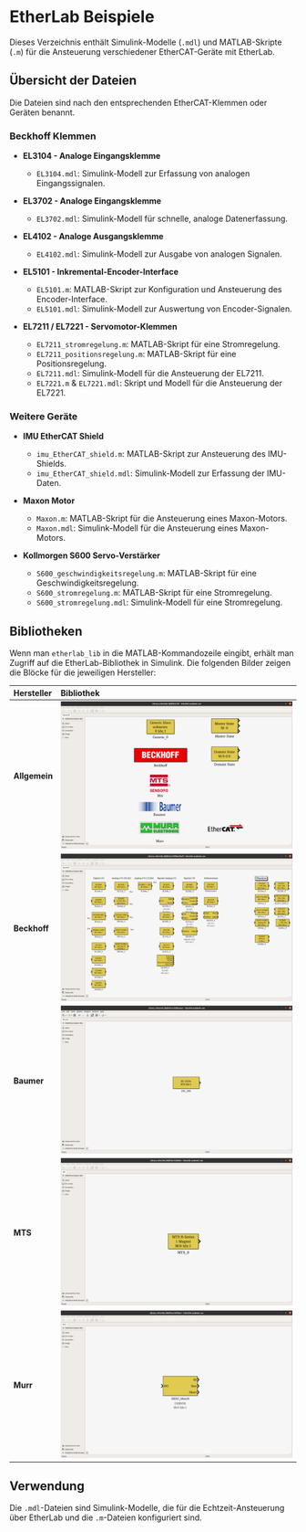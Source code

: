 # EtherLab Beispiele

Dieses Verzeichnis enthält Simulink-Modelle (`.mdl`) und MATLAB-Skripte (`.m`) für die Ansteuerung verschiedener EtherCAT-Geräte mit EtherLab.

## Übersicht der Dateien

Die Dateien sind nach den entsprechenden EtherCAT-Klemmen oder Geräten benannt.

### Beckhoff Klemmen

*   **EL3104 - Analoge Eingangsklemme**
    *   `EL3104.mdl`: Simulink-Modell zur Erfassung von analogen Eingangssignalen.

*   **EL3702 - Analoge Eingangsklemme**
    *   `EL3702.mdl`: Simulink-Modell für schnelle, analoge Datenerfassung.

*   **EL4102 - Analoge Ausgangsklemme**
    *   `EL4102.mdl`: Simulink-Modell zur Ausgabe von analogen Signalen.

*   **EL5101 - Inkremental-Encoder-Interface**
    *   `EL5101.m`: MATLAB-Skript zur Konfiguration und Ansteuerung des Encoder-Interface.
    *   `EL5101.mdl`: Simulink-Modell zur Auswertung von Encoder-Signalen.

*   **EL7211 / EL7221 - Servomotor-Klemmen**
    *   `EL7211_stromregelung.m`: MATLAB-Skript für eine Stromregelung.
    *   `EL7211_positionsregelung.m`: MATLAB-Skript für eine Positionsregelung.
    *   `EL7211.mdl`: Simulink-Modell für die Ansteuerung der EL7211.
    *   `EL7221.m` & `EL7221.mdl`: Skript und Modell für die Ansteuerung der EL7221.

### Weitere Geräte

*   **IMU EtherCAT Shield**
    *   `imu_EtherCAT_shield.m`: MATLAB-Skript zur Ansteuerung des IMU-Shields.
    *   `imu_EtherCAT_shield.mdl`: Simulink-Modell zur Erfassung der IMU-Daten.

*   **Maxon Motor**
    *   `Maxon.m`: MATLAB-Skript für die Ansteuerung eines Maxon-Motors.
    *   `Maxon.mdl`: Simulink-Modell für die Ansteuerung eines Maxon-Motors.

*   **Kollmorgen S600 Servo-Verstärker**
    *   `S600_geschwindigkeitsregelung.m`: MATLAB-Skript für eine Geschwindigkeitsregelung.
    *   `S600_stromregelung.m`: MATLAB-Skript für eine Stromregelung.
    *   `S600_stromregelung.mdl`: Simulink-Modell für eine Stromregelung.


## Bibliotheken

Wenn man `etherlab_lib` in die MATLAB-Kommandozeile eingibt, erhält man Zugriff auf die EtherLab-Bibliothek in Simulink. Die folgenden Bilder zeigen die Blöcke für die jeweiligen Hersteller:

| Hersteller | Bibliothek |
| :--- | :--- |
| **Allgemein** | ![EtherLab Allgemein](Bilder/etherlab_lib.png) |
| **Beckhoff** | ![EtherLab Beckhoff](Bilder/etherlab_lib_beckhoff.png) |
| **Baumer** | ![EtherLab Baumer](Bilder/etherlab_lib_baumer.png) |
| **MTS** | ![EtherLab MTS](Bilder/etherlab_lib_mts.png) |
| **Murr** | ![EtherLab Murr](Bilder/etherlab_lib_murr.png) |

## Verwendung

Die `.mdl`-Dateien sind Simulink-Modelle, die für die Echtzeit-Ansteuerung über EtherLab und die `.m`-Dateien konfiguriert sind.
